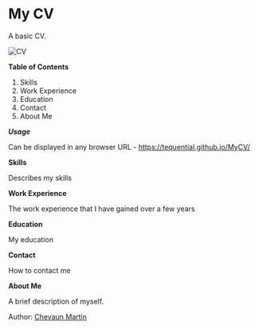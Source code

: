 # My CV

A basic CV.

![CV](/images/CV.png)

**Table of Contents**

1. Skills
2. Work Experience
3. Education
4. Contact
5. About Me

***Usage***

Can be displayed in any browser
URL - https://tequential.github.io/MyCV/

**Skills**

Describes my skills

**Work Experience**

The work experience that I have gained over a few years

**Education**

My education

**Contact**

How to contact me

**About Me**

A brief description of myself.

Author: [Chevaun Martin](https://github.com/Tequential)
